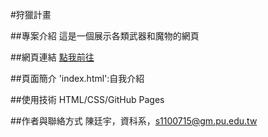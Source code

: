 #狩獵計畫

##專案介紹
這是一個展示各類武器和魔物的網頁

##網頁連結
[點我前往](https://rainyday52002.github.io/rainyday052002.github.io/index.html)

##頁面簡介
'index.html':自我介紹

##使用技術
HTML/CSS/GitHub Pages

##作者與聯絡方式
陳廷宇，資科系，s1100715@gm.pu.edu.tw
